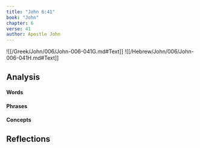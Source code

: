 ```yaml
---
title: "John 6:41"
book: "John"
chapter: 6
verse: 41
author: Apostle John
---
```

![[/Greek/John/006/John-006-041G.md#Text]]
![[/Hebrew/John/006/John-006-041H.md#Text]]

## Analysis

#### Words

#### Phrases

#### Concepts

## Reflections
